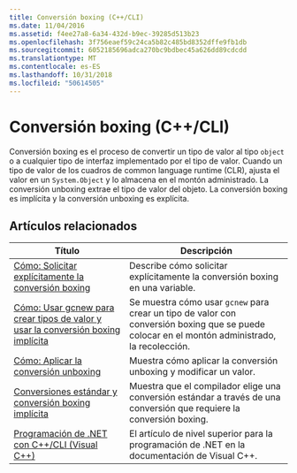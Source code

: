 ```yaml
---
title: Conversión boxing (C++/CLI)
ms.date: 11/04/2016
ms.assetid: f4ee27a8-6a34-432d-b9ec-39285d513b23
ms.openlocfilehash: 3f756eaef59c24ca5b82c485bd8352dffe9fb1db
ms.sourcegitcommit: 6052185696adca270bc9bdbec45a626dd89cdcdd
ms.translationtype: MT
ms.contentlocale: es-ES
ms.lasthandoff: 10/31/2018
ms.locfileid: "50614505"
---
```

# <a name="boxing-ccli"></a>Conversión boxing (C++/CLI)

Conversión boxing es el proceso de convertir un tipo de valor al tipo `object` o a cualquier tipo de interfaz implementado por el tipo de valor. Cuando un tipo de valor de los cuadros de common language runtime (CLR), ajusta el valor en un `System.Object` y lo almacena en el montón administrado. La conversión unboxing extrae el tipo de valor del objeto. La conversión boxing es implícita y la conversión unboxing es explícita.

## <a name="related-articles"></a>Artículos relacionados

|Título|Descripción|
|-----------|-----------------|
|[Cómo: Solicitar explícitamente la conversión boxing](../dotnet/how-to-explicitly-request-boxing.md)|Describe cómo solicitar explícitamente la conversión boxing en una variable.|
|[Cómo: Usar gcnew para crear tipos de valor y usar la conversión boxing implícita](../dotnet/how-to-use-gcnew-to-create-value-types-and-use-implicit-boxing.md)|Se muestra cómo usar `gcnew` para crear un tipo de valor con conversión boxing que se puede colocar en el montón administrado, la recolección.|
|[Cómo: Aplicar la conversión unboxing](../dotnet/how-to-unbox.md)|Muestra cómo aplicar la conversión unboxing y modificar un valor.|
|[Conversiones estándar y conversión boxing implícita](../dotnet/standard-conversions-and-implicit-boxing.md)|Muestra que el compilador elige una conversión estándar a través de una conversión que requiere la conversión boxing.|
|[Programación de .NET con C++/CLI (Visual C++)](../dotnet/dotnet-programming-with-cpp-cli-visual-cpp.md)|El artículo de nivel superior para la programación de .NET en la documentación de Visual C++.|